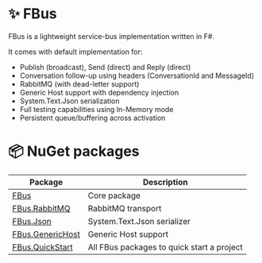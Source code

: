 # ✨ FBus
FBus is a lightweight service-bus implementation written in F#.

It comes with default implementation for:
* Publish (broadcast), Send (direct) and Reply (direct)
* Conversation follow-up using headers (ConversationId and MessageId)
* RabbitMQ (with dead-letter support)
* Generic Host support with dependency injection
* System.Text.Json serialization
* Full testing capabilities using In-Memory mode
* Persistent queue/buffering across activation

# 📦 NuGet packages

Package | Description
--------|------------
[FBus](https://nuget.org/packages/FBus) | Core package
[FBus.RabbitMQ](https://nuget.org/packages/FBus.RabbitMQ) | RabbitMQ transport
[FBus.Json](https://nuget.org/packages/FBus.Json) | System.Text.Json serializer
[FBus.GenericHost](https://nuget.org/packages/FBus.GenericHost) | Generic Host support
[FBus.QuickStart](https://nuget.org/packages/FBus.QuickStart) | All FBus packages to quick start a project

